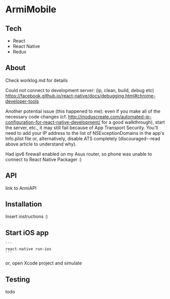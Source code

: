 # ArmiMobile

## Tech

- React
- React Native
- Redux

## About

Check worklog.md for details

Could not connect to development server: (ip, clean, build, debug etc)
https://facebook.github.io/react-native/docs/debugging.html#chrome-developer-tools

Another potential issue (this happened to me): even if you make all of the necessary code changes (cf. http://moduscreate.com/automated-ip-configuration-for-react-native-development/ for a good walkthrough), start the server, etc., it may still fail because of App Transport Security. You'll need to add your IP address to the list of NSExceptionDomains in the app's Info.plist file or, alternatively, disable ATS completely (discouraged--read above article to understand why).

Had ipv6 firewall enabled on my Asus router, so phone was unable to connect to React Native Packager :) 

## API

link to ArmiAPI

## Installation

Insert instructions :)

## Start iOS app

    ```
    react-native run-ios
    ```
or, open Xcode project and simulate

## Testing

todo
